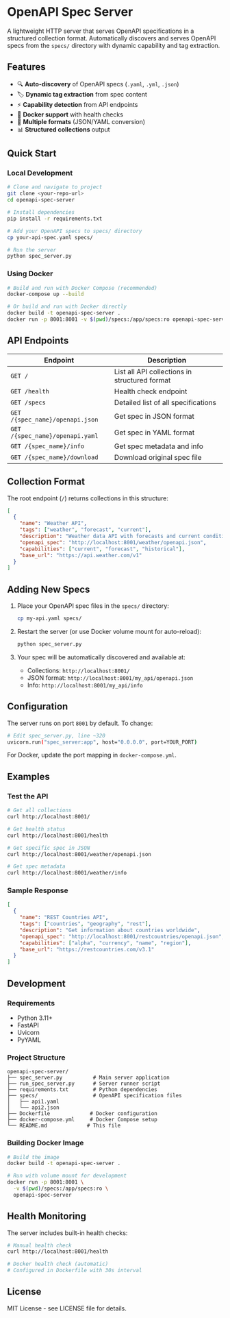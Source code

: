 # OpenAPI Spec Server

A lightweight HTTP server that serves OpenAPI specifications in a structured collection format. Automatically discovers and serves OpenAPI specs from the `specs/` directory with dynamic capability and tag extraction.

## Features

- 🔍 **Auto-discovery** of OpenAPI specs (`.yaml`, `.yml`, `.json`)
- 🏷️ **Dynamic tag extraction** from spec content
- ⚡ **Capability detection** from API endpoints
- 🐳 **Docker support** with health checks
- 🔄 **Multiple formats** (JSON/YAML conversion)
- 📊 **Structured collections** output

## Quick Start

### Local Development

```bash
# Clone and navigate to project
git clone <your-repo-url>
cd openapi-spec-server

# Install dependencies
pip install -r requirements.txt

# Add your OpenAPI specs to specs/ directory
cp your-api-spec.yaml specs/

# Run the server
python spec_server.py
```

### Using Docker

```bash
# Build and run with Docker Compose (recommended)
docker-compose up --build

# Or build and run with Docker directly
docker build -t openapi-spec-server .
docker run -p 8001:8001 -v $(pwd)/specs:/app/specs:ro openapi-spec-server
```

## API Endpoints

| Endpoint | Description |
|----------|-------------|
| `GET /` | List all API collections in structured format |
| `GET /health` | Health check endpoint |
| `GET /specs` | Detailed list of all specifications |
| `GET /{spec_name}/openapi.json` | Get spec in JSON format |
| `GET /{spec_name}/openapi.yaml` | Get spec in YAML format |
| `GET /{spec_name}/info` | Get spec metadata and info |
| `GET /{spec_name}/download` | Download original spec file |

## Collection Format

The root endpoint (`/`) returns collections in this structure:

```json
[
  {
    "name": "Weather API",
    "tags": ["weather", "forecast", "current"],
    "description": "Weather data API with forecasts and current conditions",
    "openapi_spec": "http://localhost:8001/weather/openapi.json",
    "capabilities": ["current", "forecast", "historical"],
    "base_url": "https://api.weather.com/v1"
  }
]
```

## Adding New Specs

1. Place your OpenAPI spec files in the `specs/` directory:
   ```bash
   cp my-api.yaml specs/
   ```

2. Restart the server (or use Docker volume mount for auto-reload):
   ```bash
   python spec_server.py
   ```

3. Your spec will be automatically discovered and available at:
   - Collections: `http://localhost:8001/`
   - JSON format: `http://localhost:8001/my_api/openapi.json`
   - Info: `http://localhost:8001/my_api/info`

## Configuration

The server runs on port `8001` by default. To change:

```bash
# Edit spec_server.py, line ~320
uvicorn.run("spec_server:app", host="0.0.0.0", port=YOUR_PORT)
```

For Docker, update the port mapping in `docker-compose.yml`.

## Examples

### Test the API

```bash
# Get all collections
curl http://localhost:8001/

# Get health status
curl http://localhost:8001/health

# Get specific spec in JSON
curl http://localhost:8001/weather/openapi.json

# Get spec metadata
curl http://localhost:8001/weather/info
```

### Sample Response

```json
[
  {
    "name": "REST Countries API",
    "tags": ["countries", "geography", "rest"],
    "description": "Get information about countries worldwide",
    "openapi_spec": "http://localhost:8001/restcountries/openapi.json",
    "capabilities": ["alpha", "currency", "name", "region"],
    "base_url": "https://restcountries.com/v3.1"
  }
]
```

## Development

### Requirements

- Python 3.11+
- FastAPI
- Uvicorn
- PyYAML

### Project Structure

```
openapi-spec-server/
├── spec_server.py          # Main server application
├── run_spec_server.py      # Server runner script
├── requirements.txt        # Python dependencies
├── specs/                  # OpenAPI specification files
│   ├── api1.yaml
│   └── api2.json
├── Dockerfile             # Docker configuration
├── docker-compose.yml     # Docker Compose setup
└── README.md             # This file
```

### Building Docker Image

```bash
# Build the image
docker build -t openapi-spec-server .

# Run with volume mount for development
docker run -p 8001:8001 \
  -v $(pwd)/specs:/app/specs:ro \
  openapi-spec-server
```

## Health Monitoring

The server includes built-in health checks:

```bash
# Manual health check
curl http://localhost:8001/health

# Docker health check (automatic)
# Configured in Dockerfile with 30s interval
```

## License

MIT License - see LICENSE file for details.